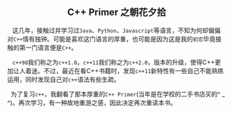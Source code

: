 ## <center> C++ Primer 之朝花夕拾</center>

&nbsp;&nbsp; 这几年，接触过并学习过`Java`、`Python`、`Javascript`等语言，不知为何却偏偏对`C++`情有独钟。可能是喜欢这门语言的厚重，也可能是因为这是我的`初恋`毕竟接触的第一门语言便是`C++`。

&nbsp;&nbsp; `c++98`我们称之为`c++1.0`，`c++11`我们称之为`c++2.0`，版本的升级，使得C++更加让人着迷。不过，最近在看C++书籍时，发现`c++11`新特性有一些自己不能熟练运用，同时发现自己对`c++`语法有些生疏。

&nbsp;&nbsp;为了复习`c++`，我翻看了那本厚重的`C++ Primer`(当年是在学校的二手书店买的^ _ ^)。再次学习，有一种故地重游之感，因此决定再次重读本书。


